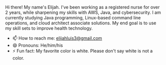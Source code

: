  Hi there! My name's Elijah. I've been working as a registered nurse for over 2 years, while sharpening my skills with AWS, Java, and cybersecurity. I am currently studying Java programming, Linux-based command line operations, and cloud architect associate solutions. My end goal is to use my skill sets to improve health technology.

- 📫 How to reach me: elijahluis3@gmail.com
- 😄 Pronouns: He/him/his
- ⚡ Fun fact: My favorite color is white. Please don't say white is not a color.
